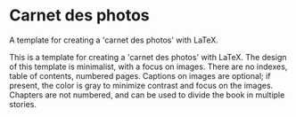 # Carnet des photos

A template for creating a 'carnet des photos' with LaTeX.

This is a template for creating a 'carnet des photos' with LaTeX.
The design of this template is minimalist, with a focus on images.
There are no indexes, table of contents, numbered pages.
Captions on images are optional; if present, the color is gray to minimize contrast and focus on the images.
Chapters are not numbered, and can be used to divide the book in multiple stories.
